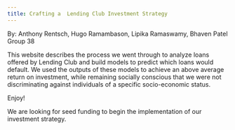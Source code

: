 ```yaml
---
title: Crafting a  Lending Club Investment Strategy
---
```

By: Anthony Rentsch, Hugo Ramambason, Lipika Ramaswamy, Bhaven Patel
Group 38
 
This website describes the process we went through to analyze loans offered by Lending Club and build models to predict which loans would default. We used the outputs of these models to achieve an above average return on investment, while remaining socially conscious that we were not discriminating against individuals of a specific socio-economic status. 

Enjoy!

We are looking for seed funding to begin the implementation of our investment strategy.